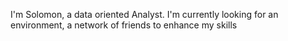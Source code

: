 I'm Solomon, a data oriented Analyst.
I'm currently looking for an environment, a network of friends to enhance my skills
